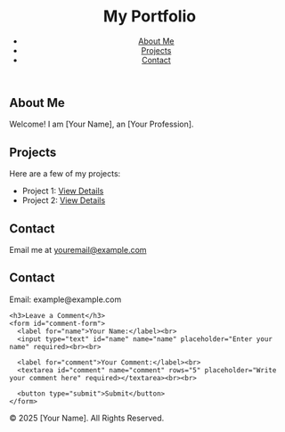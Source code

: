 <!DOCTYPE html>
<html lang="en">
<head>
  <meta charset="UTF-8">
  <meta name="viewport" content="width=device-width, initial-scale=1.0">
  <title>My Portfolio</title>
  <link rel="stylesheet" href="styles/style.css">
</head>
<body>
  <header>
    <h1>My Portfolio</h1>
    <nav>
      <ul>
        <li><a href="#about">About Me</a></li>
        <li><a href="#projects">Projects</a></li>
        <li><a href="#contact">Contact</a></li>
      </ul>
    </nav>
  </header>

  <section id="about">
    <h2>About Me</h2>
    <p>Welcome! I am [Your Name], an [Your Profession].</p>
  </section>

  <section id="projects">
    <h2>Projects</h2>
    <p>Here are a few of my projects:</p>
    <ul>
      <li>Project 1: <a href="#">View Details</a></li>
      <li>Project 2: <a href="#">View Details</a></li>
    </ul>
  </section>

  <section id="contact">
    <h2>Contact</h2>
    <p>Email me at <a href="mailto:youremail@example.com">youremail@example.com</a></p>
  </section>
  <section id="contact">
    <h2>Contact</h2>
    <p>Email: example@example.com</p>
    
    <h3>Leave a Comment</h3>
    <form id="comment-form">
      <label for="name">Your Name:</label><br>
      <input type="text" id="name" name="name" placeholder="Enter your name" required><br><br>
      
      <label for="comment">Your Comment:</label><br>
      <textarea id="comment" name="comment" rows="5" placeholder="Write your comment here" required></textarea><br><br>
      
      <button type="submit">Submit</button>
    </form>
  </section>
  
  <footer>
    <p>&copy; 2025 [Your Name]. All Rights Reserved.</p>
  </footer>
</body>
</html>

